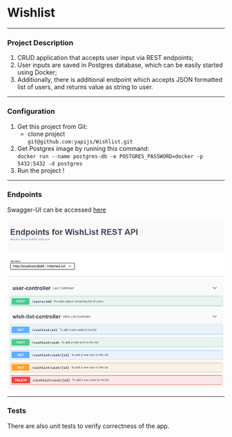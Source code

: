 # Wishlist

---

### Project Description
1. CRUD application that accepts user input via REST endpoints;
2. User inputs are saved in Postgres database, which can be easily started using Docker;
3. Additionally, there is additional endpoint which accepts JSON formatted list of users, and returns value as string to user. 
---
### Configuration
1. Get this project from Git:
   * clone project <br>
   `git@github.com:yapijs/Wishlist.git`
2. Get Postgres image by running this command: <br>
   `docker run --name postgres-db -e POSTGRES_PASSWORD=docker -p 5432:5432 -d postgres`
3. Run the project !

---
### Endpoints
Swagger-UI can be accessed [here](http://localhost:8080/swagger-ui/index.html#/)

![Alt text](/endpoints.png)

---
### Tests
There are also unit tests to verify correctness of the app.
